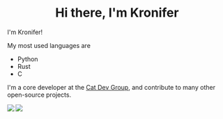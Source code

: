 <h1 align="center">
Hi there, I'm Kronifer
</h1>

I'm Kronifer!

My most used languages are

- Python
- Rust
- C

I'm a core developer at the <a href="https://github.com/cat-dev-group">Cat Dev Group</a>, and contribute to many other open-source projects.


<img align="left" src="https://github-readme-stats.vercel.app/api?username=Kronifer&count_private=true&include_all_commits=true&show_icons=true&hide_border=true&bg_color=0d1117&text_color=c9d1d9&title_color=50a6ff&icon_color=3572a5"/>

<img align="left" src="https://github-readme-stats.vercel.app/api/top-langs/?username=Kronifer&layout=compact&card_width=250&hide_border=true&bg_color=0d1117&text_color=c9d1d9&title_color=50a6ff&icon_color=3572a5"/>
